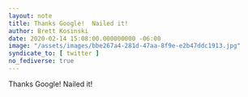 ```yaml
---
layout: note
title: Thanks Google!  Nailed it!
author: Brett Kosinski
date: 2020-02-14 15:08:00.000000000 -06:00
image: "/assets/images/bbe267a4-281d-47aa-8f9e-e2b47ddc1913.jpg"
syndicate_to: [ twitter ]
no_fediverse: true
---
```

Thanks Google!  Nailed it!
